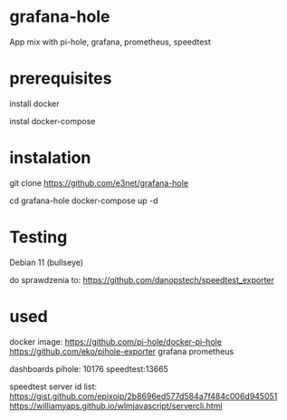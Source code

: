 # grafana-hole
App mix with pi-hole, grafana, prometheus, speedtest


# prerequisites
install docker

instal docker-compose

# instalation
git clone https://github.com/e3net/grafana-hole

cd grafana-hole
docker-compose up -d



# Testing

Debian 11 (bullseye)



do sprawdzenia to: https://github.com/danopstech/speedtest_exporter


# used
docker image:
https://github.com/pi-hole/docker-pi-hole
https://github.com/eko/pihole-exporter
grafana
prometheus

dashboards
pihole: 10176
speedtest:13665


speedtest server id list: https://gist.github.com/epixoip/2b8696ed577d584a7f484c006d945051
https://williamyaps.github.io/wlmjavascript/servercli.html